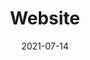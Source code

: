 ---
date: "2021-07-14"
draft: false
title: "Website"
description: "Een betaalbare website gemaakt door een Nederlandse webbouwer in Midden Noorwegen"
icon: "fas fa-users"  # fontawesome icon pack : https://fontawesome.com/icons/


######################### banner #####################
banner:
  title: "Een betaalbare website in Noorwegen"
  image: "images/products/01.jpg"
  content : "Een website voor het MKB in Noorwegen, gemaakt door een Nederlandse webbouwer in Wordpress of Hugo."
  button:
    enable : true
    label : "Neem contact op!"
    link : "contact/"
  background_class: "bg-light"


######################### about this product #####################
about_this_product:
  enable: true
  title: "Keuze van platform, <br> een Wordpress of HUGO website"
  content: "Wordpress is een populair CMS, met veel flexibele toepassingen, HUGO is makkelijker in onderhoud. "
  background_class: ""

  features:
  - title: "Wordpress"
    icon: "fab fa-wordpress"
    content: "**Wordpress heeft een marktaandeel van meer dan 40%**


    Wordpress is een gebruikersvriendelijk, open source CMS (Content Management Systeem).
    
    * WordPress is een CMS waar iedereen na een korte instructie mee kan leren werken. 

    * Zowel kleine als een grote website kun je met WordPress uit de voeten. 

    * Met plugins kun je extra functionaliteiten aan je website toevoegen. WordPress is een open systeem en dat compatibel is met allerlei plugins, ook van derden. 
    "

  - title: "Hugo"
    icon: "far fa-file-code"
    content: "**Een licht en snel framework voor het bouwen van websites**


    Hugo is een populair open source statische website generator. 
    
    * De gemiddelde laadtijd voor een pagina is <1 ms. Hugo is snel. Hugo kan grote hoeveelheden pagina's in enkele seconden genereren.

    * Shortcodes, dynamische gegevensbronnen, menu's, syntax highlighting en inhoudsopgaven zijn allemaal ingebouwd in Hugo.

    * Hugo kan zeer complex worden: meertaligheid is ingebakken en ook JSON bestanden en AMP kunnen gegenereerd worden.
    "

      
######################### product_info #####################
product_info:
  enable : true
  title: "Het stappenplan"
  content: "Behaal meer succes door maatwerk website ontwikkeling. Een website is al lang veel meer dan een communicatiemiddel. In de ogen van je klant ís je website je bedrijf, je visitekaartje, je etalage en soms zelfs je verkoopkanaal. Een goed vindbare, gebruiksvriendelijke en aantrekkelijke website draagt dan ook direct bij aan je bedrijfssucces."
  background_class: "bg-light"
  features:
  - image: "images/products/google-search.jpg"
    content : "##### Voorbereiding


    De website moet een bijdrage leveren aan de doelstellingen van de onderneming, daarvoor bespreken we uitgebreid het doel, de aanleiding en de doelgroepen. Indien mogelijk gebruiken we zoveel mogelijk data die beschikbaar is. De belangrijkste vraag die beantwoordt moet worden: 'Wat wil je dat de bezoeker gaat doen?'
    <br><br>

    ##### Productie

    De eerste versie van de site wordt gemaakt, inhoud verzamelt, verschillende designs bekeken, functionaliteiten toegevoegd. De definiteive versie van de site wordt in een gezamelijke vergadering bekeken en na jouw goedkeuring, gepubliceerd. 
    "

  - image: "images/products/02.jpg"
    content : "##### Analyse


    De website wordt geleverd met een uitgebreid pakket aan analyse tools. Meestal maken we gebruik van de gratis programma's die Google aanbiedt.

    <br><br>

    ##### 1 jaar

    Een website is niet geschreven in steen. Het grote voordeel van digitale publicatie is dat aanpassingen snel gepubliceerd zijn. De reacties van klanten, revelaties van de analyse tools, ervaringen van gebruikers van de site, kunnen aanleiding geven tot veranderingen.
    "


######################### Intro Video #####################
intro_video:
  enable: true
  title: "Een introductie van HUGO"
  content: "Een video met een een globaal overzicht over HGUO als statisch website generator (6 min.) in het Engels"
  video_url: "https://www.youtube.com/embed/qtIqKaDlqXo"
  video_thumbnail: "images/products/02.jpg"
  background_class: ""

      
######################### content_and_image_ordered #####################
content_and_image_ordered:
  enable : true
  block:
  - title : "Wordpress"
    background_class : "bg-light"
    images:
    - "images/service-1.png"
    - "images/service-2.png"
    - "images/service-3.png"
    content : "Een WordPress-specialist met jarenlange ervaring in Noorwegen. Ik maak responsive websites met uniek design en veel aandacht voor de gebruikersvreindelijkheid en laad-snelheid. 
    
    <br><br>Veel ervaring met goede erkende plugins die alle testen hebben doorstaan. <br><br> Ik werk vaak samen met andere designers en ook met een bureau dat Noorse teksten kan schrijven. Tevens heb ik veel kennis over de specifieke wensen en gebruiken van Noorse bezoekers van websites. 
    

    Eventueel kunnen we verdere afspraken maken over het onderhoud en updates van de site."
      
  - title : "HUGO"
    background_class : ""
    images:
    - "images/service-1.png"
    content : "Een HUGO-specialist, die het laatste jaar meer statische websites is gaan maken. De snelheid, het gemak van onderhoud en de lage hosting-kosten hebben mij overtuigd dat dit platform voor veel kleine bedrijven een betere oplossing is.<br><br> Deze sites kunnen eventueel ook met een CMS geleverd worden. "
            
######################### CTA #####################
cta:
  enable : true
  title : "De start van een website in Noorwegen. "
  content : "Eventueel met de start van digitale marketing kampanjes in Noorwegen."
  background_class: ""
  button:
    enable : true
    label : "Neem contact op"
    link : "contact/"

---